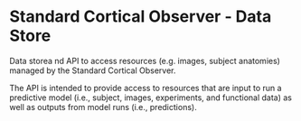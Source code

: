 # Standard Cortical Observer - Data Store

Data storea nd API to access resources (e.g. images, subject anatomies) managed
by the Standard Cortical Observer.

The API is intended to provide access to resources that are input to run a
predictive model (i.e., subject, images, experiments, and functional data) as
well as outputs from model runs (i.e., predictions).
